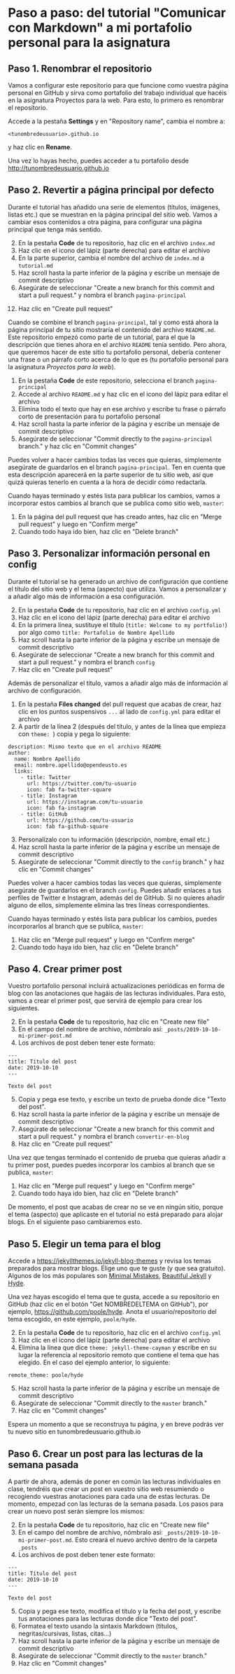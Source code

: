 # Paso a paso: del tutorial "Comunicar con Markdown" a mi portafolio personal para la asignatura

## Paso 1. Renombrar el repositorio

Vamos a configurar este repositorio para que funcione como vuestra página personal en GitHub y sirva como portafolio del trabajo individual que hacéis en la asignatura Proyectos para la web. Para esto, lo primero es renombrar el repositorio.

Accede a la pestaña **Settings** y en "Repository name", cambia el nombre a:

```
<tunombredeusuario>.github.io
```

y haz clic en **Rename**.

Una vez lo hayas hecho, puedes acceder a tu portafolio desde http://tunombredeusuario.github.io

## Paso 2. Revertir a página principal por defecto

<!-- Editar index.md, renombrar a tutorial.md
Editar contenido de README.md para añadir una intro al portafolio

--- 
task: new issue
title: Paso 2. Configurar la página principal
content: -->

Durante el tutorial has añadido una serie de elementos (títulos, imágenes, listas etc.) que se muestran en la página principal del sitio web. Vamos a cambiar esos contenidos a otra página, para configurar una página principal que tenga más sentido. 

<!-- 1. Fíjate en el número de este issue: lo verás al lado del título del issue (por ejemplo, `#6`) -->
2. En la pestaña **Code** de tu repositorio, haz clic en el archivo `index.md`
6. Haz clic en el icono del lápiz (parte derecha) para editar el archivo
7. En la parte superior, cambia el nombre del archivo de `index.md` a `tutorial.md`
8. Haz scroll hasta la parte inferior de la página y escribe un mensaje de commit descriptivo
9. Asegúrate de seleccionar "Create a new branch for this commit and start a pull request." y nombra el branch `pagina-principal`
<!-- 10. En la ventana para crear un nuevo pull request, escribe lo siguiente: `closes #6` utilizando el número del issue que memorizaste en el primer punto -->
12. Haz clic en "Create pull request"


Cuando se combine el branch `pagina-principal`, tal y como está ahora la página principal de tu sitio mostraría el contenido del archivo `README.md`. Este repositorio empezó como parte de un tutorial, para el que la descripción que tienes ahora en el archivo `README` tenía sentido. Pero ahora, que queremos hacer de este sitio tu portafolio personal, debería contener una frase o un párrafo corto acerca de lo que es (tu portafolio personal para la asignatura _Proyectos para la web_).

1. En la pestaña **Code** de este repositorio, selecciona el branch `pagina-principal` 
2. Accede al archivo `README.md` y haz clic en el icono del lápiz para editar el archivo
2. Elimina todo el texto que hay en ese archivo y escribe tu frase o párrafo corto de presentación para tu portafolio personal
3. Haz scroll hasta la parte inferior de la página y escribe un mensaje de commit descriptivo
4. Asegúrate de seleccionar "Commit directly to the `pagina-principal` branch." y haz clic en "Commit changes"

Puedes volver a hacer cambios todas las veces que quieras, simplemente asegúrate de guardarlos en el branch `pagina-principal`. Ten en cuenta que esta descripción aparecerá en la parte superior de tu sitio web, así que quizá quieras tenerlo en cuenta a la hora de decidir cómo redactarla.

Cuando hayas terminado y estés lista para publicar los cambios, vamos a incorporar estos cambios al branch que se publica como sitio web, `master`:

1. En la página del pull request que has creado antes, haz clic en "Merge pull request" y luego en "Confirm merge"
2. Cuando todo haya ido bien, haz clic en "Delete branch"

## Paso 3. Personalizar información personal en config

Durante el tutorial se ha generado un archivo de configuración que contiene el título del sitio web y el tema (aspecto) que utiliza. Vamos a personalizar y a añadir algo más de información a esa configuración.

2. En la pestaña **Code** de tu repositorio, haz clic en el archivo `config.yml`
3. Haz clic en el icono del lápiz (parte derecha) para editar el archivo
4. En la primera línea, sustituye el título (`title: Welcome to my portfolio!`) por algo como `title: Portafolio de Nombre Apellido`
5. Haz scroll hasta la parte inferior de la página y escribe un mensaje de commit descriptivo
6. Asegúrate de seleccionar "Create a new branch for this commit and start a pull request." y nombra el branch `config`
12. Haz clic en "Create pull request"

Además de personalizar el título, vamos a añadir algo más de información al archivo de configuración. 

1. En la pestaña **Files changed** del pull request que acabas de crear, haz clic en los puntos suspensivos `...` al lado de `config.yml` para editar el archivo
2. A partir de la línea 2 (después del título, y antes de la línea que empieza con `theme: `) copia y pega lo siguiente:

```
description: Mismo texto que en el archivo README
author:
  name: Nombre Apellido
  email: nombre.apellido@opendeusto.es
  links:
    - title: Twitter
      url: https://twitter.com/tu-usuario
      icon: fab fa-twitter-square
    - title: Instagram
      url: https://instagram.com/tu-usuario
      icon: fab fa-instagram
    - title: GitHub
      url: https://github.com/tu-usuario
      icon: fab fa-github-square
```

3. Personalízalo con tu información (descripción, nombre, email etc.)
4. Haz scroll hasta la parte inferior de la página y escribe un mensaje de commit descriptivo
4. Asegúrate de seleccionar "Commit directly to the `config` branch." y haz clic en "Commit changes"

Puedes volver a hacer cambios todas las veces que quieras, simplemente asegúrate de guardarlos en el branch `config`. Puedes añadir enlaces a tus perfiles de Twitter e Instagram, además del de GitHub. Si no quieres añadir alguno de ellos, simplemente elimina las tres líneas correspondientes.

Cuando hayas terminado y estés lista para publicar los cambios, puedes incorporarlos al branch que se publica, `master`:

1. Haz clic en "Merge pull request" y luego en "Confirm merge"
2. Cuando todo haya ido bien, haz clic en "Delete branch"

## Paso 4. Crear primer post

Vuestro portafolio personal incluirá actualizaciones periódicas en forma de blog con las anotaciones que hagáis de las lecturas individuales. Para esto, vamos a crear el primer post, que servirá de ejemplo para crear los siguientes.

2. En la pestaña **Code** de tu repositorio, haz clic en "Create new file"
3. En el campo del nombre de archivo, nómbralo así: `_posts/2019-10-10-mi-primer-post.md`
4. Los archivos de post deben tener este formato: 

```
---
title: Título del post
date: 2019-10-10
---

Texto del post
```

5. Copia y pega ese texto, y escribe un texto de prueba donde dice "Texto del post".
5. Haz scroll hasta la parte inferior de la página y escribe un mensaje de commit descriptivo
6. Asegúrate de seleccionar "Create a new branch for this commit and start a pull request." y nombra el branch `convertir-en-blog`
12. Haz clic en "Create pull request"

Una vez que tengas terminado el contenido de prueba que quieras añadir a tu primer post, puedes puedes incorporar los cambios al branch que se publica, `master`:

1. Haz clic en "Merge pull request" y luego en "Confirm merge"
2. Cuando todo haya ido bien, haz clic en "Delete branch"

De momento, el post que acabas de crear no se ve en ningún sitio, porque el tema (aspecto) que aplicaste en el tutorial no está preparado para alojar blogs. En el siguiente paso cambiaremos esto.

## Paso 5. Elegir un tema para el blog

Accede a https://jekyllthemes.io/jekyll-blog-themes y revisa los temas preparados para mostrar blogs. Elige uno que te guste (y que sea gratuito). Algunos de los más populares son [Minimal Mistakes](https://jekyllthemes.io/theme/minimal-mistakes), [Beautiful Jekyll](https://jekyllthemes.io/theme/beautiful-jekyll) y [Hyde](https://jekyllthemes.io/theme/hyde).

Una vez hayas escogido el tema que te gusta, accede a su repositorio en GitHub (haz clic en el botón "Get NOMBREDELTEMA on GitHub"), por ejemplo, https://github.com/poole/hyde. Anota el usuario/repositorio del tema escogido, en este ejemplo, `poole/hyde`.

2. En la pestaña **Code** de tu repositorio, haz clic en el archivo `config.yml`
3. Haz clic en el icono del lápiz (parte derecha) para editar el archivo
4. Elimina la línea que dice `theme: jekyll-theme-cayman` y escribe en su lugar la referencia al repositorio remoto que contiene el tema que has elegido. En el caso del ejemplo anterior, lo siguiente: 

```
remote_theme: poole/hyde
```

5. Haz scroll hasta la parte inferior de la página y escribe un mensaje de commit descriptivo
6. Asegúrate de seleccionar "Commit directly to the `master` branch." 
12. Haz clic en "Commit changes"

Espera un momento a que se reconstruya tu página, y en breve podrás ver tu nuevo sitio en tunombredeusuario.github.io

## Paso 6. Crear un post para las lecturas de la semana pasada

A partir de ahora, además de poner en común las lecturas individuales en clase, tendréis que crear un post en vuestro sitio web resumiendo o recogiendo vuestras anotaciones para cada una de estas lecturas. De momento, empezad con las lecturas de la semana pasada. Los pasos para crear un nuevo post serán siempre los mismos:

2. En la pestaña **Code** de tu repositorio, haz clic en "Create new file"
3. En el campo del nombre de archivo, nómbralo así: `_posts/2019-10-10-mi-primer-post.md`. Esto creará el nuevo archivo dentro de la carpeta `_posts`
4. Los archivos de post deben tener este formato: 

```
---
title: Título del post
date: 2019-10-10
---

Texto del post
```

5. Copia y pega ese texto, modifica el título y la fecha del post, y escribe tus anotaciones para las lecturas donde dice "Texto del post".
6. Formatea el texto usando la sintaxis Markdown (títulos, negritas/cursivas, listas, citas...)
5. Haz scroll hasta la parte inferior de la página y escribe un mensaje de commit descriptivo
6. Asegúrate de seleccionar "Commit directly to the `master` branch." 
12. Haz clic en "Commit changes"
